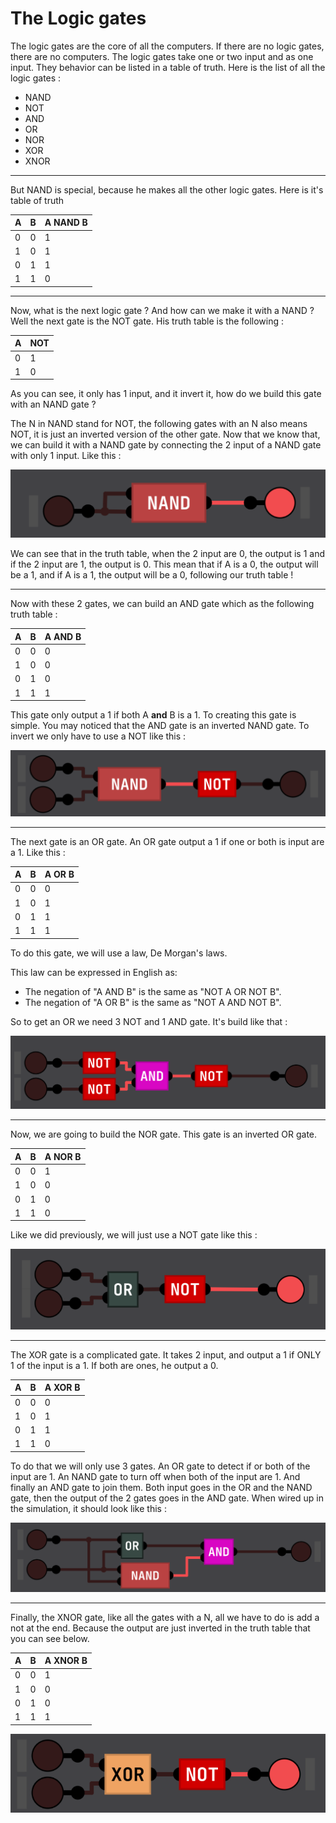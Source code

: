 # The Logic gates

The logic gates are the core of all the computers. If there are no logic gates, there are no computers. The logic gates 
take one or two input and as one input. They behavior can be listed in a table of truth.
Here is the list of all the logic gates :

 - NAND
 - NOT
 - AND
 - OR
 - NOR
 - XOR
 - XNOR

---

But NAND is special, because he makes all the other logic gates.
Here is it's table of truth

| A | B | A NAND B |
|---|---|----------|
| 0 | 0 | 1        |
| 1 | 0 | 1        |
| 0 | 1 | 1        |
| 1 | 1 | 0        |

---

Now, what is the next logic gate ? And how can we make it with a NAND ?
Well the next gate is the NOT gate. His truth table is the following :

| A | NOT |
|---|-----|
| 0 | 1   |
| 1 | 0   |

As you can see, it only has 1 input, and it invert it, how do we build this gate with an NAND gate ?

The N in NAND stand for NOT, the following gates with an N also means NOT, it is just an inverted version of the other gate.
Now that we know that, we can build it with a NAND gate by connecting the 2 input of a NAND gate with only 1 input. Like
this :

![An image where we can see a NAND gate connected to 1 input only](../images/NOT_gate.PNG)

We can see that in the truth table, when the 2 input are 0, the output is 1 and if the 2 input are 1, the output is 0.
This mean that if A is a 0, the output will be a 1, and if A is a 1, the output will be a 0, following our truth table !

---

Now with these 2 gates, we can build an AND gate which as the following truth table :

| A | B | A AND B |
|---|---|---------|
| 0 | 0 | 0       |
| 1 | 0 | 0       |
| 0 | 1 | 0       |
| 1 | 1 | 1       |

This gate only output a 1 if both A **and** B is a 1. To creating this gate is simple. You may noticed that the AND gate
is an inverted NAND gate. To invert we only have to use a NOT like this :

![An image where we can see 2 input going int a NAND gate going into a NOT gate](../images/AND_gate.PNG)

---

The next gate is an OR gate. An OR gate output a 1 if one or both is input are a 1. Like this :

| A | B | A OR B |
|---|---|--------|
| 0 | 0 | 0      |
| 1 | 0 | 1      |
| 0 | 1 | 1      |
| 1 | 1 | 1      |

To do this gate, we will use a law, De Morgan's laws.

This law can be expressed in English as:

- The negation of "A AND B" is the same as "NOT A OR NOT B".
- The negation of "A OR B" is the same as "NOT A AND NOT B".

So to get an OR we need 3 NOT and 1 AND gate. It's build like that :

![An image where we can see two input each going into a NOT gate, going into a AND gate, going into another NOT gate](../images/OR_gate.PNG)

---

Now, we are going to build the NOR gate. This gate is an inverted OR gate.

| A | B | A NOR B |
|---|---|---------|
| 0 | 0 | 1       |
| 1 | 0 | 0       |
| 0 | 1 | 0       |
| 1 | 1 | 0       |

Like we did previously, we will just use a NOT gate like this :

![An image where we can see 2 input going into an OR gate, then going into a NOT gate](../images/NOR_gate.PNG)

---

The XOR gate is a complicated gate. It takes 2 input, and output a 1 if ONLY 1 of the input is a 1. If both are ones, 
he output a 0.

| A | B | A XOR B |
|---|---|---------|
| 0 | 0 | 0       |
| 1 | 0 | 1       |
| 0 | 1 | 1       |
| 1 | 1 | 0       |

To do that we will only use 3 gates. An OR gate to detect if or both of the input are 1. An NAND gate to turn off when
both of the input are 1. And finally an AND gate to join them. Both input goes in the OR and the NAND gate, then the 
output of the 2 gates goes in the AND gate. When wired up in the simulation, it should look like this :

![A wiring following the description above](../images/XOR_gate.PNG)

---

Finally, the XNOR gate, like all the gates with a N, all we have to do is add a not at the end. Because the output are 
just inverted in the truth table that you can see below.

| A | B | A XNOR B |
|---|---|----------|
| 0 | 0 | 1        |
| 1 | 0 | 0        |
| 0 | 1 | 0        |
| 1 | 1 | 1        |

![2 input going into a XOR gate, then going into a NOT gate](../images/XNOR_gate.PNG)